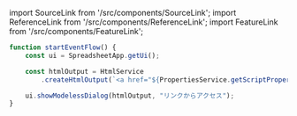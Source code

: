import SourceLink from '/src/components/SourceLink';
import ReferenceLink from '/src/components/ReferenceLink';
import FeatureLink from '/src/components/FeatureLink';

<SourceLink href="/docs/attendance-management-system/source/function/startEventFlow"/>
<ReferenceLink href="/docs/attendance-management-system/reference/function/startEventFlow"/>
<FeatureLink href="/docs/attendance-management-system/feature/function/startEventFlow"/>

```ts title="/src/main.ts"
function startEventFlow() {
    const ui = SpreadsheetApp.getUi();

    const htmlOutput = HtmlService
        .createHtmlOutput(`<a href="${PropertiesService.getScriptProperties().getProperty("doGetUrl")}?mode=dashboard">ここをクリック</a>`);

    ui.showModelessDialog(htmlOutput, "リンクからアクセス");
}
```